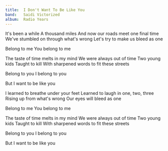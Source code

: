 ```yaml
---
title:  I Don't Want To Be Like You
band:   Saidi Victorized
album:  Radio Years
---
```


It's been a while
A thousand miles
And now our roads meet one final time
We've stumbled on through what's wrong
Let's try to make us bleed as one

Belong to me
You belong to me

The taste of time melts in my mind
We were always out of time
Two young kids
Taught to kill
With sharpened words to fit these streets

Belong to you
I belong to you

But I want to be like you

I learned to breathe under your feet
Learned to laugh in one, two, three
Rising up from what's wrong
Our eyes will bleed as one

Belong to me
You belong to me

The taste of time melts in my mind
We were always out of time
Two young kids
Taught to kill
With sharpened words to fit these streets

Belong to you
I belong to you

But I want to be like you